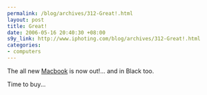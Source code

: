 ```yaml
--- 
permalink: /blog/archives/312-Great!.html
layout: post
title: Great!
date: 2006-05-16 20:40:30 +08:00
s9y_link: http://www.iphoting.com/blog/archives/312-Great!.html
categories: 
- computers
---
```

<p class="whiteline"><p>The all new <a onclick="_gaq.push(['_trackPageview', '/extlink/www.apple.com/macbook/']);"  href="http://www.apple.com/macbook/">Macbook</a> is now out!... and in Black too.</p>
</p><p class="break"><p>Time to buy...</p></p>
